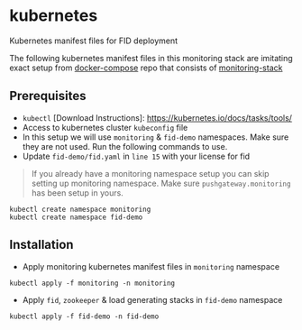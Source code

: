 # kubernetes
Kubernetes manifest files for FID deployment 

The following kubernetes manifest files in this monitoring stack are imitating exact setup from [docker-compose](https://github.com/radiantlogic-devops/docker-compose) repo that consists of [monitoring-stack](https://github.com/radiantlogic-devops/docker-compose/tree/master/05-monitoring-stack)

## Prerequisites
- `kubectl`  [Download Instructions]: <https://kubernetes.io/docs/tasks/tools/>
- Access to kubernetes cluster `kubeconfig` file
- In this setup we will use `monitoring` & `fid-demo` namespaces. Make sure they are not used. Run the following commands to use.
- Update `fid-demo/fid.yaml` in `line 15` with your license for fid
> If you already have a monitoring namespace setup you can skip setting up monitoring namespace. Make sure `pushgateway.monitoring` has been setup in yours.
```
kubectl create namespace monitoring
kubectl create namespace fid-demo
```

## Installation
- Apply monitoring kubernetes manifest files in `monitoring` namespace
```
kubectl apply -f monitoring -n monitoring
```

- Apply `fid`, `zookeeper` & load generating stacks in `fid-demo` namespace
```
kubectl apply -f fid-demo -n fid-demo
```




